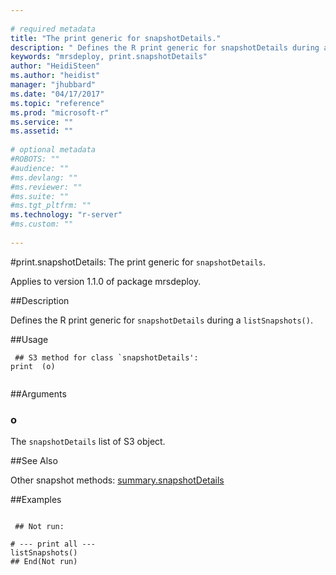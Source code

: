 ```yaml
--- 
 
# required metadata 
title: "The print generic for snapshotDetails." 
description: " Defines the R print generic for snapshotDetails during a  listSnapshots(). " 
keywords: "mrsdeploy, print.snapshotDetails" 
author: "HeidiSteen"
ms.author: "heidist" 
manager: "jhubbard" 
ms.date: "04/17/2017" 
ms.topic: "reference" 
ms.prod: "microsoft-r" 
ms.service: "" 
ms.assetid: "" 
 
# optional metadata 
#ROBOTS: "" 
#audience: "" 
#ms.devlang: "" 
#ms.reviewer: "" 
#ms.suite: "" 
#ms.tgt_pltfrm: "" 
ms.technology: "r-server" 
#ms.custom: "" 
 
--- 
```

 
 
 
 
 #print.snapshotDetails: The print generic for `snapshotDetails`.

 Applies to version 1.1.0 of package mrsdeploy.
 
 ##Description
 
Defines the R print generic for `snapshotDetails` during a 
`listSnapshots()`.
 
 
 ##Usage

```   
 ## S3 method for class `snapshotDetails':
print  (o)
 
```
 
 ##Arguments

   
  
 ### o
 The `snapshotDetails` list of S3 object. 
  
 
 
 ##See Also
 
Other snapshot methods: [summary.snapshotDetails](summary-snapshotdetails.md)
   
 ##Examples

 ```
   
  ## Not run:
 
# --- print all ---
listSnapshots()
 ## End(Not run) 
  
 
```
 
 

